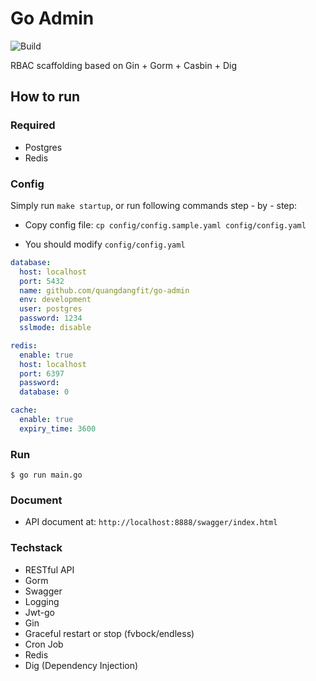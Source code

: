 # Go Admin
![Build](https://github.com/quangdangfit/go-admin/workflows/.github/workflows/go.yml/badge.svg)

RBAC scaffolding based on Gin + Gorm + Casbin + Dig


## How to run

### Required

- Postgres
- Redis

### Config
Simply run `make startup`, or run following commands step - by - step:
- Copy config file: `cp config/config.sample.yaml config/config.yaml`
  

- You should modify `config/config.yaml`

```yaml
database:
  host: localhost
  port: 5432
  name: github.com/quangdangfit/go-admin
  env: development
  user: postgres
  password: 1234
  sslmode: disable

redis:
  enable: true
  host: localhost
  port: 6397
  password:
  database: 0

cache:
  enable: true
  expiry_time: 3600
```

### Run
```shell script
$ go run main.go 
```

### Document
* API document at: `http://localhost:8888/swagger/index.html`

### Techstack
- RESTful API
- Gorm
- Swagger
- Logging
- Jwt-go
- Gin
- Graceful restart or stop (fvbock/endless)
- Cron Job
- Redis
- Dig (Dependency Injection)